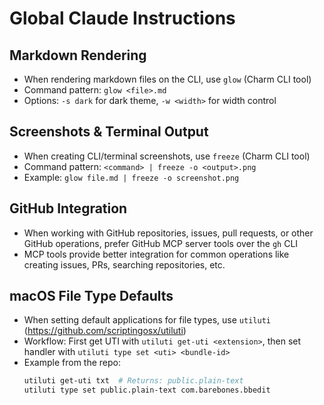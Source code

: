 # Global Claude Instructions

## Markdown Rendering

- When rendering markdown files on the CLI, use `glow` (Charm CLI tool)
- Command pattern: `glow <file>.md`
- Options: `-s dark` for dark theme, `-w <width>` for width control

## Screenshots & Terminal Output

- When creating CLI/terminal screenshots, use `freeze` (Charm CLI tool)
- Command pattern: `<command> | freeze -o <output>.png`
- Example: `glow file.md | freeze -o screenshot.png`

## GitHub Integration

- When working with GitHub repositories, issues, pull requests, or other GitHub operations, prefer GitHub MCP server tools over the `gh` CLI
- MCP tools provide better integration for common operations like creating issues, PRs, searching repositories, etc.

## macOS File Type Defaults

- When setting default applications for file types, use `utiluti` (https://github.com/scriptingosx/utiluti)
- Workflow: First get UTI with `utiluti get-uti <extension>`, then set handler with `utiluti type set <uti> <bundle-id>`
- Example from the repo:
  ```bash
  utiluti get-uti txt  # Returns: public.plain-text
  utiluti type set public.plain-text com.barebones.bbedit
  ```
